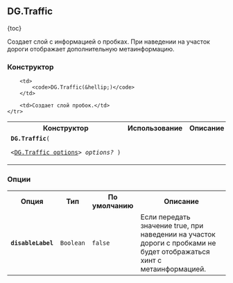 ## DG.Traffic

{toc}

Создает слой с информацией о пробках. При наведении на участок дороги отображает дополнительную метаинформацию.

### Конструктор

<table>
    <tr>
        <th>Конструктор</th>
        <th>Использование</th>
        <th>Описание</th>
    </tr>
    <tr>
        <td><code><b>DG.Traffic</b>(
            <nobr>&lt;<a href="#опции">DG.Traffic options</a>&gt; <i>options?</i> )</nobr>
        </code></td>

        <td>
            <code>DG.Traffic(&hellip;)</code>
        </td>

        <td>Создает слой пробок.</td>
    </tr>
</table>

### Опции

<table>
    <tr>
        <th>Опция</th>
        <th>Тип</th>
        <th>По умолчанию</th>
        <th>Описание</th>
    </tr>
    <tr>
        <td><code><b>disableLabel</b></code></td>
        <td><code>Boolean</code></td>
        <td><code><span class="string">false</span></td>
        <td>Если передать значение true, при наведении на участок дороги с пробками не будет отображаться хинт с метаинформацией.</td>
    </tr>
</table>
